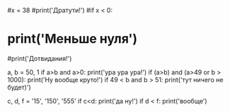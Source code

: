 #x = 38
#print('Дратути!')
#if x < 0:
#    print('Меньше нуля')
#print('Дотвидания!')

a, b = 50, 1
if a>b and a>0:
    print('ура ура ура!')
if (a>b) and (a>49 or b > 1000):
    print('Ну вообще круто!')
if 49 < b and b > 51:
    print('тут ничего не будет)')

c, d, f = '15', '150', '555'
if c<d:
    print('да ну!')
if d < f:
    print('вообще')
